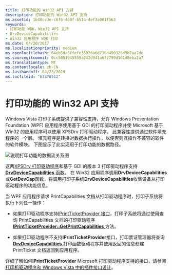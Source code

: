 ```yaml
---
title: 打印功能的 Win32 API 支持
description: 打印功能的 Win32 API 支持
ms.assetid: 1b40cc3e-c6f6-460f-b514-4ef3a001f563
keywords:
- 打印功能 WDK，Win32 API 支持
- DrvDeviceCapabilities
- Win32 应用程序 WDK 打印
ms.date: 04/20/2017
ms.localizationpriority: medium
ms.openlocfilehash: 64eb5da6ffefe35026a6d716d490326d9b7aa7dc
ms.sourcegitcommit: 0cc5051945559a242d941a6f2799d161d8eba2a7
ms.translationtype: MT
ms.contentlocale: zh-CN
ms.lasthandoff: 04/23/2019
ms.locfileid: "63370512"
---
```

# <a name="win32-api-support-for-print-capabilities"></a>打印功能的 Win32 API 支持


Windows Vista 打印子系统提供了兼容性支持，允许 Windows Presentation Foundation (WPF) 应用程序使用基于 GDI 的打印驱动程序并使 Microsoft 基于 Win32 的应用程序可以使用 XPSDrv 打印驱动程序。 此兼容性提供通过软件填充程序的一个层。 填充程序是转换对数据执行操作，以便否则互操作不兼容的软件的软件模块。 下图显示了此实现用于打印功能的数据路径。

![说明打印功能的数据流关系图](images/ptpccomp.gif)

这两[XPSDrv 打印驱动程序](xpsdrv-printer-drivers.md)和基于 GDI 的版本 3 打印驱动程序支持[ **DrvDeviceCapabilities** ](https://msdn.microsoft.com/library/windows/hardware/ff548539)函数。 在 Win32 应用程序调用**DrvDeviceCapabilities**或**GetDevCap**函数，将调用打印子系统**DrvDeviceCapabilities**收集设备从打印驱动程序的功能信息。

当 WPF 应用程序请求 PrintCapabilities 文档从打印驱动程序时，打印子系统将执行下列任一操作：

-   如果打印驱动程序支持[IPrintTicketProvider 接口](https://msdn.microsoft.com/library/windows/hardware/ff554375)，打印子系统将通过使用查询 PrintCapabilities 文档的打印驱动程序[ **IPrintTicketProvider::GetPrintCapabilities** ](https://msdn.microsoft.com/library/windows/hardware/ff554365)方法。

-   如果打印驱动程序不支持**IPrintTicketProvider**接口，打印票证管理器将查询[ **DrvDeviceCapabilities** ](https://msdn.microsoft.com/library/windows/hardware/ff548539)打印函数驱动程序并使用返回的信息创建 PrintTicket 文档返回到应用程序。

详细了解如何**IPrintTicketProvider** Microsoft 打印驱动程序支持的接口，请参阅[打印机驱动程序和 Windows Vista 中的插件接口设计](printer-driver-and-plug-in-helper-interfaces.md)。

 

 




